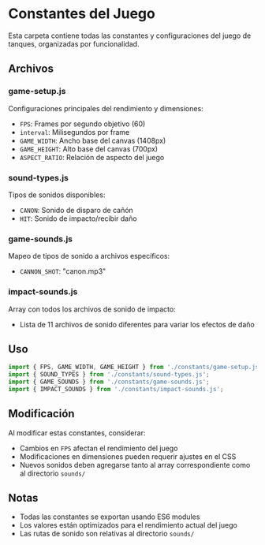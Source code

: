 # Constantes del Juego

Esta carpeta contiene todas las constantes y configuraciones del juego de tanques, organizadas por funcionalidad.

## Archivos

### game-setup.js
Configuraciones principales del rendimiento y dimensiones:
- `FPS`: Frames por segundo objetivo (60)
- `interval`: Milisegundos por frame
- `GAME_WIDTH`: Ancho base del canvas (1408px)
- `GAME_HEIGHT`: Alto base del canvas (700px)
- `ASPECT_RATIO`: Relación de aspecto del juego

### sound-types.js
Tipos de sonidos disponibles:
- `CANON`: Sonido de disparo de cañón
- `HIT`: Sonido de impacto/recibir daño

### game-sounds.js
Mapeo de tipos de sonido a archivos específicos:
- `CANNON_SHOT`: "canon.mp3"

### impact-sounds.js
Array con todos los archivos de sonido de impacto:
- Lista de 11 archivos de sonido diferentes para variar los efectos de daño

## Uso

```javascript
import { FPS, GAME_WIDTH, GAME_HEIGHT } from './constants/game-setup.js';
import { SOUND_TYPES } from './constants/sound-types.js';
import { GAME_SOUNDS } from './constants/game-sounds.js';
import { IMPACT_SOUNDS } from './constants/impact-sounds.js';
```

## Modificación

Al modificar estas constantes, considerar:
- Cambios en `FPS` afectan el rendimiento del juego
- Modificaciones en dimensiones pueden requerir ajustes en el CSS
- Nuevos sonidos deben agregarse tanto al array correspondiente como al directorio `sounds/`

## Notas

- Todas las constantes se exportan usando ES6 modules
- Los valores están optimizados para el rendimiento actual del juego
- Las rutas de sonido son relativas al directorio `sounds/`